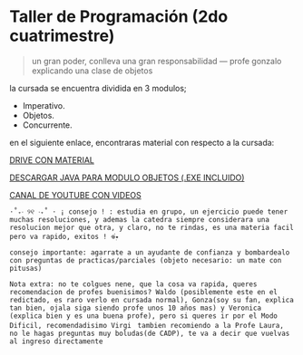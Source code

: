 # Taller de Programación (2do cuatrimestre)
 > un gran poder, conlleva una gran responsabilidad — profe gonzalo explicando una clase de objetos 


la cursada se encuentra dividida en 3 modulos;
* Imperativo.
* Objetos.
* Concurrente.

en el siguiente enlace, encontraras material con respecto a la cursada:

[DRIVE CON MATERIAL](https://drive.google.com/drive/folders/1Zima9quYKk92Z_nyHdGYrtXfBaZAGnwu?usp=sharing)

[DESCARGAR JAVA PARA MODULO OBJETOS (.EXE INCLUIDO)](https://drive.google.com/drive/folders/1IO1V-xMZieM42y7pVn8XUfG9N3QDVQYx?usp=drive_link)

[CANAL DE YOUTUBE CON VIDEOS](https://www.youtube.com/@dulicito)


`⋅˚₊‧ ୨୧ ‧₊˚ ⋅ ¡ consejo ! : estudia en grupo, un ejercicio puede tener muchas resoluciones, y ademas la catedra siempre considerara una resolucion mejor que otra, y claro, no te rindas, es una materia facil pero va rapido, exitos ! 𖦹๋࣭⭑`

`consejo importante: agarrate a un ayudante de confianza y bombardealo con preguntas de practicas/parciales (objeto necesario: un mate con pitusas)`

`Nota extra: no te colgues nene, que la cosa va rapida, queres recomendacion de profes buenisimos? Waldo (posiblemente este en el redictado, es raro verlo en cursada normal), Gonza(soy su fan, explica tan bien, ojala siga siendo profe unos 10 años mas) y Veronica (explica bien y es una buena profe), pero si queres ir por el Modo Dificil, recomendadisimo Virgi`
` tambien recomiendo a la Profe Laura, no le hagas preguntas muy boludas(de CADP), te va a decir que vuelvas al ingreso directamente`

